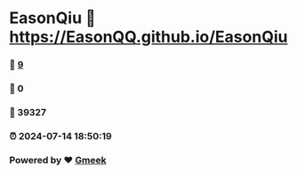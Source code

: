 # EasonQiu :link: https://EasonQQ.github.io/EasonQiu 
### :page_facing_up: [9](https://EasonQQ.github.io/EasonQiu/tag.html) 
### :speech_balloon: 0 
### :hibiscus: 39327 
### :alarm_clock: 2024-07-14 18:50:19 
### Powered by :heart: [Gmeek](https://github.com/Meekdai/Gmeek)
